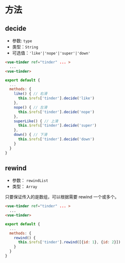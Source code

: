# 方法

## decide

* 参数: `type`
* 类型：`String`
* 可选值：`'like'|'nope'|'super'|'down'`

```html
<vue-tinder ref="tinder" ... >
  ...
<vue-tinder>
```

```js {5,8,11,14}
export default {
  ...
  methods: {
    like() { // 右滑
      this.$refs['tinder'].decide('like')
    },
    nope() { // 左滑
      this.$refs['tinder'].decide('nope')
    },
    superLike() { // 上滑
      this.$refs['tinder'].decide('super')
    },
    down() { // 下滑
      this.$refs['tinder'].decide('down')
    }
  }
}
```

## rewind <Badge text="new" type="tip" vertical="middle"/>

* 参数： `rewindList`
* 类型： `Array`

只要保证传入的是数组，可以根据需要 rewind 一个或多个。

```html
<vue-tinder ref="tinder" ... >
  ...
<vue-tinder>
```

```js {5}
export default {
  ...
  methods: {
    rewind() {
      this.$refs['tinder'].rewind([{id: 1}, {id: 2}])
    }
  }
}
```
